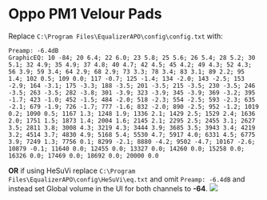 # Oppo PM1 Velour Pads
Replace `C:\Program Files\EqualizerAPO\config\config.txt` with:
```
Preamp: -6.4dB
GraphicEQ: 10 -84; 20 6.4; 22 6.0; 23 5.8; 25 5.6; 26 5.4; 28 5.2; 30 5.1; 32 4.9; 35 4.9; 37 4.8; 40 4.7; 42 4.5; 45 4.2; 49 4.3; 52 4.3; 56 3.9; 59 3.4; 64 2.9; 68 2.9; 73 3.3; 78 3.4; 83 3.1; 89 2.2; 95 1.4; 102 0.5; 109 0.0; 117 -0.7; 125 -1.4; 134 -2.0; 143 -2.5; 153 -2.9; 164 -3.1; 175 -3.3; 188 -3.5; 201 -3.5; 215 -3.5; 230 -3.5; 246 -3.5; 263 -3.5; 282 -3.8; 301 -3.9; 323 -3.9; 345 -3.9; 369 -3.2; 395 -1.7; 423 -1.0; 452 -1.5; 484 -2.0; 518 -2.3; 554 -2.5; 593 -2.3; 635 -2.1; 679 -1.9; 726 -1.7; 777 -1.6; 832 -2.0; 890 -2.5; 952 -1.2; 1019 0.2; 1090 0.5; 1167 1.3; 1248 1.9; 1336 2.1; 1429 2.5; 1529 2.4; 1636 2.0; 1751 1.5; 1873 1.4; 2004 1.6; 2145 2.1; 2295 2.5; 2455 3.1; 2627 3.5; 2811 3.8; 3008 4.3; 3219 4.3; 3444 3.9; 3685 3.5; 3943 3.4; 4219 3.2; 4514 3.7; 4830 4.9; 5168 5.4; 5530 4.7; 5917 4.0; 6331 4.5; 6775 3.9; 7249 1.3; 7756 0.1; 8299 -2.1; 8880 -4.2; 9502 -4.7; 10167 -2.6; 10879 -0.1; 11640 0.0; 12455 0.0; 13327 0.0; 14260 0.0; 15258 0.0; 16326 0.0; 17469 0.0; 18692 0.0; 20000 0.0
```
**OR** if using HeSuVi replace `C:\Program Files\EqualizerAPO\config\HeSuVi\eq.txt` and omit `Preamp: -6.4dB` and instead set Global volume in the UI for both channels to **-64**.
![](https://raw.githubusercontent.com/jaakkopasanen/AutoEq/master/results/Sonoma%20Model%20One/innerfidelity/onear/Oppo%20PM1%20Velour%20Pads/Oppo%20PM1%20Velour%20Pads.png)